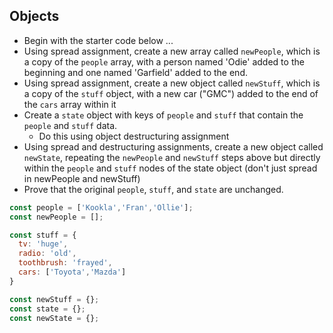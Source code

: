 ## Objects

- Begin with the starter code below ...
- Using spread assignment, create a new array called `newPeople`, which is a copy of the `people` array, with a person named 'Odie' added to the beginning and one named 'Garfield' added to the end.
- Using spread assignment, create a new object called `newStuff`, which is a copy of the `stuff` object, with a new car ("GMC") added to the end of the `cars` array within it
- Create a `state` object with keys of `people` and `stuff` that contain the `people` and `stuff` data.
  - Do this using object destructuring assignment
- Using spread and destructuring assignments, create a new object called `newState`, repeating the `newPeople` and `newStuff` steps above but directly within the `people` and `stuff` nodes of the state object (don't just spread in newPeople and newStuff)
- Prove that the original `people`, `stuff`, and `state` are unchanged.

```javascript
const people = ['Kookla','Fran','Ollie'];
const newPeople = [];

const stuff = {
  tv: 'huge',
  radio: 'old',
  toothbrush: 'frayed',
  cars: ['Toyota','Mazda']
}

const newStuff = {};
const state = {};
const newState = {};
```
